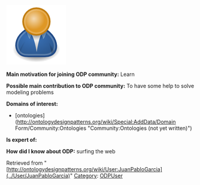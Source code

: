 [![Image:ODPUser.png](../images/a/a6/ODPUser.png)](../Image/ODPUser.png "Image:ODPUser.png")




  





__Main motivation for joining ODP community:__ Learn


__Possible main contribution to ODP community:__ To have some help to solve modeling problems


__Domains of interest:__



* [ontologies](http://ontologydesignpatterns.org/wiki/Special:AddData/Domain Form/Community:Ontologies "Community:Ontologies (not yet written)")


__Is expert of:__


  

__How did I know about ODP:__ surfing the web






Retrieved from "[http://ontologydesignpatterns.org/wiki/User:JuanPabloGarcia](../User/JuanPabloGarcia)"
 [Category](http://ontologydesignpatterns.org/wiki/Special:Categories "Special:Categories"): [ODPUser](../Category/ODPUser "Category:ODPUser")